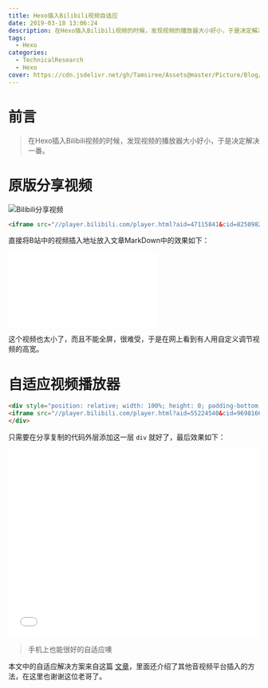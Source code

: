 ```yaml
---
title: Hexo插入Bilibili视频自适应
date: 2019-03-18 13:06:24
description: 在Hexo插入Bilibili视频的时候，发现视频的播放器大小好小，于是决定解决一番。
tags:
  - Hexo
categories:
  - TechnicalResearch
  - Hexo
cover: https://cdn.jsdelivr.net/gh/Tamsiree/Assets@master/Picture/Blog/Cover/wallhaven-422864.jpg
---
```

# 前言
> 在Hexo插入Bilibili视频的时候，发现视频的播放器大小好小，于是决定解决一番。

# 原版分享视频

![Bilibili分享视频](https://cdn.jsdelivr.net/gh/Tamsiree/Assets@master/Picture/Blog/Post/20191118130727.png
)

```html
<iframe src="//player.bilibili.com/player.html?aid=47115841&cid=82509825&page=1" scrolling="no" border="0" frameborder="no" framespacing="0" allowfullscreen="true"> </iframe>
```

直接将B站中的视频插入地址放入文章MarkDown中的效果如下：

<iframe src="//player.bilibili.com/player.html?aid=47115841&cid=82509825&page=1" scrolling="no" border="0" frameborder="no" framespacing="0" allowfullscreen="true"> </iframe>

这个视频也太小了，而且不能全屏，很难受，于是在网上看到有人用自定义调节视频的高宽。

# 自适应视频播放器

```html
<div style="position: relative; width: 100%; height: 0; padding-bottom: 75%;">
<iframe src="//player.bilibili.com/player.html?aid=55224540&cid=96981660&page=1" scrolling="no" border="0" frameborder="no" framespacing="0" allowfullscreen="true" style="position: absolute; width: 100%; height: 100%; left: 0; top: 0;"> </iframe>
</div>
```

只需要在分享复制的代码外层添加这一层 `div` 就好了，最后效果如下：

<div style="position: relative; width: 100%; height: 0; padding-bottom: 75%;"><iframe src="//player.bilibili.com/player.html?aid=47115841&cid=82509825&page=1" scrolling="no" border="0" frameborder="no" framespacing="0" allowfullscreen="true" style="position: absolute; width: 100%; height: 100%; left: 0; top: 0;"> </iframe></div>

> 手机上也能很好的自适应噢

本文中的自适应解决方案来自这篇 [文章](https://www.andyvj.com/2019/02/12/190213-01/)，里面还介绍了其他音视频平台插入的方法，在这里也谢谢这位老哥了。